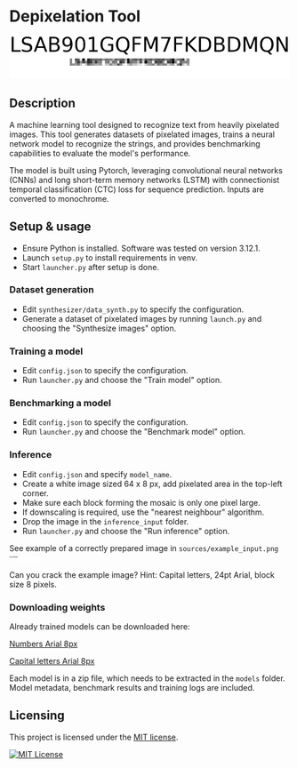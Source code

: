 # Depixelation Tool

![example](sources/example.png)

## Description
A machine learning tool designed to recognize text from heavily pixelated images.
This tool generates datasets of pixelated images, trains a neural network model to recognize the strings,
and provides benchmarking capabilities to evaluate the model's performance.

The model is built using Pytorch, leveraging convolutional neural networks (CNNs) and long short-term memory networks (LSTM)
with connectionist temporal classification (CTC) loss for sequence prediction. Inputs are converted to monochrome.

## Setup & usage
- Ensure Python is installed. Software was tested on version 3.12.1.
- Launch `setup.py` to install requirements in venv.
- Start `launcher.py` after setup is done.

### Dataset generation
- Edit `synthesizer/data_synth.py` to specify the configuration.
- Generate a dataset of pixelated images by running `launch.py` and choosing the "Synthesize images" option.

### Training a model
- Edit `config.json` to specify the configuration.
- Run `launcher.py` and choose the "Train model" option.

### Benchmarking a model
- Edit `config.json` to specify the configuration.
- Run `launcher.py` and choose the "Benchmark model" option.

### Inference
- Edit `config.json` and specify `model_name`.
- Create a white image sized 64 x 8 px, add pixelated area in the top-left corner.
- Make sure each block forming the mosaic is only one pixel large.
- If downscaling is required, use the "nearest neighbour" algorithm. 
- Drop the image in the `inference_input` folder.
- Run `launcher.py` and choose the "Run inference" option.

See example of a correctly prepared image in `sources/example_input.png` ![example input image](sources/example_input.png)

Can you crack the example image? Hint: Capital letters, 24pt Arial, block size 8 pixels.

### Downloading weights
Already trained models can be downloaded here:

[Numbers Arial 8px](http://pov.ee/link/weights/numbers.zip)

[Capital letters Arial 8px](http://pov.ee/link/weights/capital_letters.zip)

Each model is in a zip file, which needs to be extracted in the `models` folder.
Model metadata, benchmark results and training logs are included.

## Licensing

This project is licensed under the [MIT license](LICENSE).

[![MIT License](https://img.shields.io/badge/license-MIT_License-blue)](https://opensource.org/licenses/MIT)
